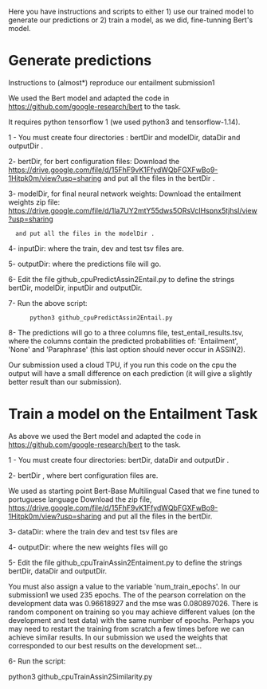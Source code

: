 Here you have instructions and scripts to either 1) use our trained model to generate our predictions or 2) train a model, as we did, fine-tunning Bert's model.

# Generate predictions


Instructions to (almost*) reproduce our entailment submission1

We used the Bert model and adapted the code in https://github.com/google-research/bert to the task.

It requires  python tensorflow 1 (we used python3 and tensorflow-1.14).

1 - You must create four directories : bertDir and modelDir, dataDir and outputDir .

2- bertDir, for bert configuration files: 
      Download the https://drive.google.com/file/d/15FhF9vK1FfydWQbFGXFwBo9-1Hitpk0m/view?usp=sharing and put all the files in the bertDir .

3-  modelDir, for final neural network weights:
      Download the entailment weights zip file: https://drive.google.com/file/d/1la7UY2mtY55dws5ORsVcIHspnx5tjhsI/view?usp=sharing 
      
      and put all the files in the modelDir .
 4- inputDir: where the train, dev and test tsv files are.
 
 5- outputDir: where the predictions file  will go. 
 
 6- Edit the file github_cpuPredictAssin2Entail.py to define the strings bertDir, modelDir, inputDir and outputDir.

 7- Run the above script: 
 
          python3 github_cpuPredictAssin2Entail.py
 
 8- The predictions will go to  a three columns file, test_entail_results.tsv, where the columns contain the predicted probabilities of: 'Entailment', 'None' and 'Paraphrase' (this last option should never occur in ASSIN2).  
 
 
Our submission used a cloud TPU, if you run this code on the cpu the output will have a small difference on each prediction (it will give a slightly better result than our submission).


# Train a model on the Entailment Task
As above we used the Bert model and adapted the code in https://github.com/google-research/bert to the task.

1 - You must create four directories: bertDir, dataDir and outputDir .

2- bertDir , where bert configuration files are.

We used as starting point Bert-Base Multilingual Cased that we fine tuned to portuguese language
Download the zip file, https://drive.google.com/file/d/15FhF9vK1FfydWQbFGXFwBo9-1Hitpk0m/view?usp=sharing 
and put all the files in the bertDir.

3- dataDir: where the train dev and test tsv files are

4- outputDir: where the new weights files will go

5- Edit the file github_cpuTrainAssin2Entaiment.py to define the strings bertDir, dataDir and outputDir.

You must also assign a value to the variable 'num_train_epochs'. In our submission1 we used 235 epochs. The of the pearson correlation on the development data was 0.96618927 and the mse was 0.080897026. There is random component on training so you may achieve different values (on the development and test data) with the same number of epochs. Perhaps you may need to restart the training from scratch a few times before we can achieve similar results. In our submission we used the weights that corresponded to our best results on the development set...

6- Run the script:

  python3 github_cpuTrainAssin2Similarity.py


